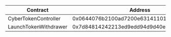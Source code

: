 | Contract              | Address                                    |
| --------------------- | ------------------------------------------ |
| CyberTokenController  | 0x0644076b2100ad7200e63141101870fc948dca7f |
| LaunchTokenWithdrawer | 0x7d84814242213ed9edd94d9d40e4d812a6a82595 |
